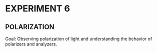 # EXPERIMENT 6
## POLARIZATION

Goal: Observing polarization of light and understanding the behavior of polarizers and analyzers.
